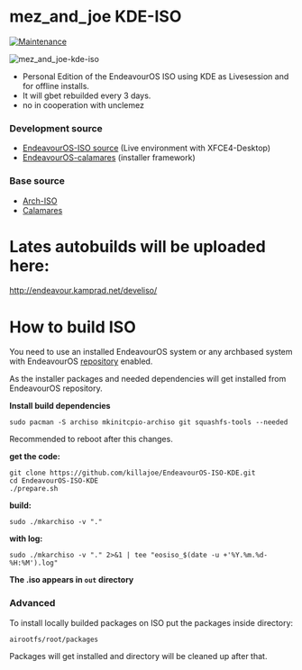 # mez_and_joe KDE-ISO

[![Maintenance](https://img.shields.io/maintenance/yes/2023.svg)]()

![mez_and_joe-kde-iso](https://user-images.githubusercontent.com/16797647/221051625-d4f292c6-8801-47bc-863c-498592cb486a.jpg)

* Personal Edition of the EndeavourOS ISO using KDE as Livesession and for offline installs.
* It will gbet rebuilded every 3 days.
* no in cooperation with unclemez

### Development source

- [EndeavourOS-ISO source](https://github.com/endeavouros-team/EndeavourOS-ISO) (Live environment with XFCE4-Desktop)
- [EndeavourOS-calamares](https://github.com/endeavouros-team/calamares) (installer framework)


### Base source

- [Arch-ISO](https://gitlab.archlinux.org/archlinux/archiso)
- [Calamares](https://github.com/calamares/calamares)

# Lates autobuilds will be uploaded here:
http://endeavour.kamprad.net/develiso/

# How to build ISO

You need to use an installed EndeavourOS system or any archbased system with EndeavourOS [repository](https://github.com/endeavouros-team/mirrors) enabled.

As the installer packages and needed dependencies will get installed from EndeavourOS repository.


**Install build dependencies**

```
sudo pacman -S archiso mkinitcpio-archiso git squashfs-tools --needed
```
Recommended to reboot after this changes.

**get the code:**


```
git clone https://github.com/killajoe/EndeavourOS-ISO-KDE.git
cd EndeavourOS-ISO-KDE
./prepare.sh
```

**build:**

~~~
sudo ./mkarchiso -v "."
~~~

**with log:**

~~~
sudo ./mkarchiso -v "." 2>&1 | tee "eosiso_$(date -u +'%Y.%m.%d-%H:%M').log"
~~~

**The .iso appears in `out` directory**


### Advanced
To install locally builded packages on ISO put the packages inside directory:

~~~
airootfs/root/packages
~~~

Packages will get installed and directory will be cleaned up after that.
